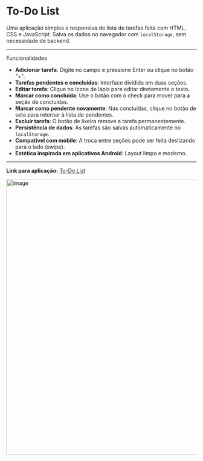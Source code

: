 # To-Do List

Uma aplicação simples e responsiva de lista de tarefas feita com HTML, CSS e JavaScript. Salva os dados no navegador com `localStorage`, sem necessidade de backend.

---

Funcionalidades

- **Adicionar tarefa**: Digite no campo e pressione Enter ou clique no botão "+".
- **Tarefas pendentes e concluídas**: Interface dividida em duas seções.
- **Editar tarefa**: Clique no ícone de lápis para editar diretamente o texto.
- **Marcar como concluída**: Use o botão com o check para mover para a seção de concluídas.
- **Marcar como pendente novamente**: Nas concluídas, clique no botão de seta para retornar à lista de pendentes.
- **Excluir tarefa**: O botão de lixeira remove a tarefa permanentemente.
- **Persistência de dados**: As tarefas são salvas automaticamente no `localStorage`.
- **Compatível com mobile**: A troca entre seções pode ser feita deslizando para o lado (swipe).
- **Estética inspirada em aplicativos Android**: Layout limpo e moderno.

---
**Link para aplicação:** [To-Do List](https://tiagomacedo-debug.github.io/to-do)

<img width="1391" height="730" alt="image" src="https://github.com/user-attachments/assets/3f432420-612b-4f8f-9074-5f81eede0920" />

